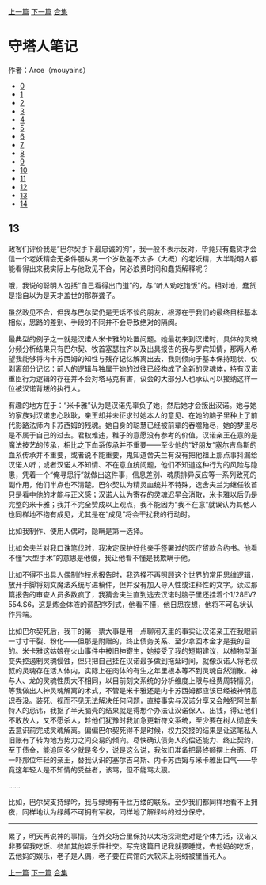 [上一篇](./守塔人笔记12.md)  [下一篇](./守塔人笔记14.md)   [合集](../同人目录.md)

# 守塔人笔记

作者：Arce（mouyains）

* [0](./守塔人笔记00.md)
* [1](./守塔人笔记01.md)
* [2](./守塔人笔记02.md)
* [3](./守塔人笔记03.md)
* [4](./守塔人笔记04.md)
* [5](./守塔人笔记05.md)
* [6](./守塔人笔记06.md)
* [7](./守塔人笔记07.md)
* [8](./守塔人笔记08.md)
* [9](./守塔人笔记09.md)
* [10](./守塔人笔记10.md)
* [11](./守塔人笔记11.md)
* [12](./守塔人笔记12.md)
* [13](./守塔人笔记13.md)
* [14](./守塔人笔记14.md)

## 13

政客们评价我是“巴尔契手下最忠诚的狗”，我一般不表示反对，毕竟只有蠢货才会信一个老妖精会无条件服从另一个岁数差不太多（大概）的老妖精，大半聪明人都能看得出来我实际上与他政见不合，何必浪费时间和蠢货解释呢？

哦，我说的聪明人包括“自己看得出门道”的，与“听人劝吃饱饭”的。相对地，蠢货是指自以为是天才盖世的那群聋子。

虽然政见不合，但我与巴尔契仍是无话不谈的朋友，根源在于我们的最终目标基本相似，思路的差别、手段的不同并不会导致绝对的隔阂。

最典型的例子之一就是汉诺人米卡雅的处置问题。她最初来到汉诺时，具体的灵魂分频分析结果只有巴尔契、牧首塞瑟拉齐以及出具报告的我与罗宾知情，那两人希望我能够将内卡苏西姆的知性与残存记忆解离出去，我则倾向于基本保持现状、仅剥离部分记忆：前人的逻辑与独属于她的过往已经构成了全新的灵魂体，持有汉诺重臣行为逻辑的存在并不会对塔马克有害，议会的大部分人也承认可以接纳这样一位被汉诺背叛的执行人。

有趣的地方在于：“米卡雅”认为是汉诺先辜负了她，然后她才会叛出汉诺。她与她的家族对汉诺忠心耿耿，亲王却并未征求过她本人的意见、在她的脑子里种上了前代影路法师内卡苏西姆的残魂。她自身的聪慧已经被前辈的吞噬殆尽，她的梦里尽是不属于自己的过去。君权难违，稚子的意愿没有参考的价值，汉诺亲王在意的是魔法技艺的传承，相比之下血系传承并不重要——至少他的“好朋友”塞尔吉乌斯的血系传承并不重要，或者说不能重要，鬼知道舍夫兰有没有把他祖上那点事抖漏给汉诺人听；或者汉诺人不知情、不在意血统问题，他们不知道这种行为的风险与隐患，凭着一个“俺寻思行”就做出这件事，信息差别、魂质排异反应等一系列致死的副作用，他们半点也不清楚。巴尔契认为精灵血统并不特殊，选舍夫兰为继任牧首只是看中他的才能与正义感；汉诺人认为寄存的灵魂迟早会消散，米卡雅以后仍是完整的米卡雅；我并不完全赞成以上观点，我不能因为“我不在意”就误认为其他人也同样地不抱有成见，尤其是在“成见”将会干扰我的行动时。

比如我制作、使用人偶时，隐瞒是第一选择。

比如舍夫兰对我口诛笔伐时，我决定保护好他亲手签署过的医疗贷款合约书。他看不懂“大型手术”的意思是他傻，我让他看不懂是我欺瞒于他。

比如不得不出具人偶制作技术报告时，我选择不再照顾这个世界的常用思维逻辑，放开手脚将刻文魔法系统写进稿件，但并没有加入导入性或注释性的文字。读过那篇报告的审查人员多数疯了，我猜舍夫兰直到逃去汉诺时脑子里还挂着个1/28EV?554.S6，这是炼金体液的调配序列式，他看不懂，他日思夜想，他将不可名状认作异端。

比如巴尔契死后，我干的第一票大事是用一点聊闲天里的事实让汉诺亲王在我眼前一寸寸干裂、粉化——但那是附赠的，终止债务关系、至少拿回本金才是我的目的。米卡雅这姑娘在火山事件中被旧神寄生，她接受了我的短期建议，以植物型渐变失控遏制灵魂侵蚀，但只把自己挂在汉诺最多做到拖延时间，就像汉诺人将老叔叔的灵魂存在活人体内，实际上在肉体的有生之年里根本等不到灵魂自然消散。神与人、龙的灵魂性质大不相同，以目前刻文系统的分析维度上限与经费周转情况，等我做出人神灵魂解离的术式，不管是米卡雅还是内卡苏西姆都应该已经被神明意识吞没。装死、视而不见无法解决任何问题，直接事实与汉诺分享又会触犯阿兰斯特人的忌讳，我抠了半天脑壳的结果就是得想个办法让汉诺保人、出钱，得让他们不敢放人，又不愿杀人，趁他们犹豫时我加急更新符文系统，至少要在树人彻底失去意识前完成灵魂解离。偏偏巴尔契死得不是时候，权力交接的结果是让这笔私人旧账有了转为地方势力之间交易的倾向。尽快确认债务人的偿还能力、终止契约，至于债金，能追回多少就是多少，说是这么说，我依旧准备把最终额摆上台面、吓一吓那位年轻的亲王，替我认识的塞尔吉乌斯、内卡苏西姆与米卡雅出口气——毕竟这年轻人是不知情的受益者，该骂，但不能骂太狠。

……

比如，巴尔契支持绿吟，我与绿缚有千丝万缕的联系。至少我们都同样地看不上拥夜，同样地认为绿缚不可拥有军权，同样地了解绿吟的过分保守。


-------------

累了，明天再说神的事情。在外交场合里保持以太场探测绝对是个体力活，汉诺又非要留我吃饭、参加其他娱乐性社交。写完这篇日记我就要睡觉，去他妈的吃饭，去他妈的娱乐，老子是人偶，老子要在宾馆的大软床上羽绒被里当死人。




[上一篇](./守塔人笔记12.md)  [下一篇](./守塔人笔记14.md)  [合集](../同人目录.md)